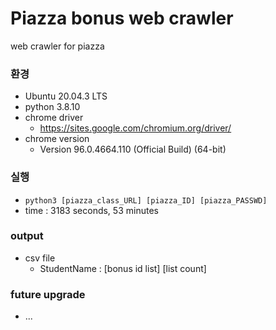 # Piazza bonus web crawler
web crawler for piazza
### 환경
- Ubuntu 20.04.3 LTS 
- python 3.8.10
- chrome driver
    - https://sites.google.com/chromium.org/driver/
- chrome version
    -  Version 96.0.4664.110 (Official Build) (64-bit)
### 실행
- `python3 [piazza_class_URL] [piazza_ID] [piazza_PASSWD]`
- time : 3183 seconds, 53 minutes
### output
- csv file
    - StudentName : [bonus id list] [list count]

### future upgrade
- ...